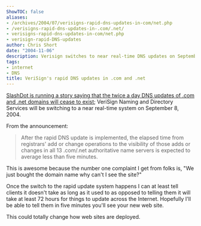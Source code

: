```yaml
---
ShowTOC: false
aliases:
- /archives/2004/07/verisigns-rapid-dns-updates-in-com/net.php
- /verisigns-rapid-dns-updates-in-.com/.net/
- verisigns-rapid-dns-updates-in-com/net.php
- verisign-rapid-DNS-updates
author: Chris Short
date: "2004-11-06"
description: Verisign switches to near real-time DNS updates on September 8, 2004
tags:
- internet
- DNS
title: VeriSign's rapid DNS updates in .com and .net
---
```


[SlashDot is running a story saying that the twice a day DNS updates of .com and .net domains will cease to exist](https://slashdot.org/story/04/07/11/1741225/verisign-speeds-up-dns-updates); VeriSign Naming and Directory Services will be switching to a near real-time system on September 8, 2004.

From the announcement:

> After the rapid DNS update is implemented, the elapsed time from registrars' add or change operations to the visibility of those adds or changes in all 13 .com/.net authoritative name servers is expected to average less than five minutes.


This is awesome because the number one complaint I get from folks is, "We just bought the domain name why can't I see the site?"


Once the switch to the rapid update system happens I can at least tell clients it doesn't take as long as it used to as opposed to telling them it will take at least 72 hours for things to update across the Internet. Hopefully I'll be able to tell them in five minutes you'll see your new web site.

This could totally change how web sites are deployed.